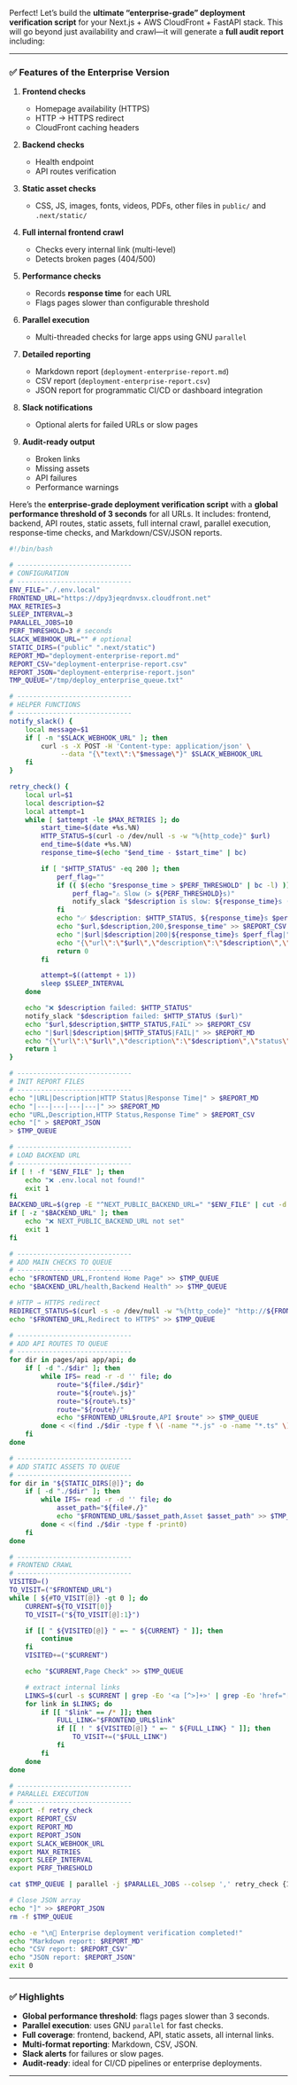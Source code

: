 Perfect! Let’s build the **ultimate “enterprise-grade” deployment verification script** for your Next.js + AWS CloudFront + FastAPI stack. This will go beyond just availability and crawl—it will generate a **full audit report** including:

---

### ✅ Features of the Enterprise Version

1. **Frontend checks**

   * Homepage availability (HTTPS)
   * HTTP → HTTPS redirect
   * CloudFront caching headers

2. **Backend checks**

   * Health endpoint
   * API routes verification

3. **Static asset checks**

   * CSS, JS, images, fonts, videos, PDFs, other files in `public/` and `.next/static/`

4. **Full internal frontend crawl**

   * Checks every internal link (multi-level)
   * Detects broken pages (404/500)

5. **Performance checks**

   * Records **response time** for each URL
   * Flags pages slower than configurable threshold

6. **Parallel execution**

   * Multi-threaded checks for large apps using GNU `parallel`

7. **Detailed reporting**

   * Markdown report (`deployment-enterprise-report.md`)
   * CSV report (`deployment-enterprise-report.csv`)
   * JSON report for programmatic CI/CD or dashboard integration

8. **Slack notifications**

   * Optional alerts for failed URLs or slow pages

9. **Audit-ready output**

   * Broken links
   * Missing assets
   * API failures
   * Performance warnings

Here’s the **enterprise-grade deployment verification script** with a **global performance threshold of 3 seconds** for all URLs. It includes: frontend, backend, API routes, static assets, full internal crawl, parallel execution, response-time checks, and Markdown/CSV/JSON reports.

```bash
#!/bin/bash

# -----------------------------
# CONFIGURATION
# -----------------------------
ENV_FILE="./.env.local"
FRONTEND_URL="https://dpy3jeqrdnvsx.cloudfront.net"
MAX_RETRIES=3
SLEEP_INTERVAL=3
PARALLEL_JOBS=10
PERF_THRESHOLD=3 # seconds
SLACK_WEBHOOK_URL="" # optional
STATIC_DIRS=("public" ".next/static")
REPORT_MD="deployment-enterprise-report.md"
REPORT_CSV="deployment-enterprise-report.csv"
REPORT_JSON="deployment-enterprise-report.json"
TMP_QUEUE="/tmp/deploy_enterprise_queue.txt"

# -----------------------------
# HELPER FUNCTIONS
# -----------------------------
notify_slack() {
    local message=$1
    if [ -n "$SLACK_WEBHOOK_URL" ]; then
        curl -s -X POST -H 'Content-type: application/json' \
             --data "{\"text\":\"$message\"}" $SLACK_WEBHOOK_URL
    fi
}

retry_check() {
    local url=$1
    local description=$2
    local attempt=1
    while [ $attempt -le $MAX_RETRIES ]; do
        start_time=$(date +%s.%N)
        HTTP_STATUS=$(curl -o /dev/null -s -w "%{http_code}" $url)
        end_time=$(date +%s.%N)
        response_time=$(echo "$end_time - $start_time" | bc)

        if [ "$HTTP_STATUS" -eq 200 ]; then
            perf_flag=""
            if (( $(echo "$response_time > $PERF_THRESHOLD" | bc -l) )); then
                perf_flag="⚠️ Slow (> ${PERF_THRESHOLD}s)"
                notify_slack "$description is slow: ${response_time}s ($url)"
            fi
            echo "✅ $description: $HTTP_STATUS, ${response_time}s $perf_flag"
            echo "$url,$description,200,$response_time" >> $REPORT_CSV
            echo "|$url|$description|200|${response_time}s $perf_flag|" >> $REPORT_MD
            echo "{\"url\":\"$url\",\"description\":\"$description\",\"status\":200,\"response_time\":$response_time}" >> $REPORT_JSON
            return 0
        fi

        attempt=$((attempt + 1))
        sleep $SLEEP_INTERVAL
    done

    echo "❌ $description failed: $HTTP_STATUS"
    notify_slack "$description failed: $HTTP_STATUS ($url)"
    echo "$url,$description,$HTTP_STATUS,FAIL" >> $REPORT_CSV
    echo "|$url|$description|$HTTP_STATUS|FAIL|" >> $REPORT_MD
    echo "{\"url\":\"$url\",\"description\":\"$description\",\"status\":$HTTP_STATUS,\"response_time\":null}" >> $REPORT_JSON
    return 1
}

# -----------------------------
# INIT REPORT FILES
# -----------------------------
echo "|URL|Description|HTTP Status|Response Time|" > $REPORT_MD
echo "|---|---|---|---|" >> $REPORT_MD
echo "URL,Description,HTTP Status,Response Time" > $REPORT_CSV
echo "[" > $REPORT_JSON
> $TMP_QUEUE

# -----------------------------
# LOAD BACKEND URL
# -----------------------------
if [ ! -f "$ENV_FILE" ]; then
    echo "❌ .env.local not found!"
    exit 1
fi
BACKEND_URL=$(grep -E "^NEXT_PUBLIC_BACKEND_URL=" "$ENV_FILE" | cut -d '=' -f2)
if [ -z "$BACKEND_URL" ]; then
    echo "❌ NEXT_PUBLIC_BACKEND_URL not set"
    exit 1
fi

# -----------------------------
# ADD MAIN CHECKS TO QUEUE
# -----------------------------
echo "$FRONTEND_URL,Frontend Home Page" >> $TMP_QUEUE
echo "$BACKEND_URL/health,Backend Health" >> $TMP_QUEUE

# HTTP → HTTPS redirect
REDIRECT_STATUS=$(curl -s -o /dev/null -w "%{http_code}" "http://${FRONTEND_URL#https://}")
echo "$FRONTEND_URL,Redirect to HTTPS" >> $TMP_QUEUE

# -----------------------------
# ADD API ROUTES TO QUEUE
# -----------------------------
for dir in pages/api app/api; do
    if [ -d "./$dir" ]; then
        while IFS= read -r -d '' file; do
            route="${file#./$dir}"
            route="${route%.js}"
            route="${route%.ts}"
            route="${route}/"
            echo "$FRONTEND_URL$route,API $route" >> $TMP_QUEUE
        done < <(find ./$dir -type f \( -name "*.js" -o -name "*.ts" \) -print0)
    fi
done

# -----------------------------
# ADD STATIC ASSETS TO QUEUE
# -----------------------------
for dir in "${STATIC_DIRS[@]}"; do
    if [ -d "./$dir" ]; then
        while IFS= read -r -d '' file; do
            asset_path="${file#./}"
            echo "$FRONTEND_URL/$asset_path,Asset $asset_path" >> $TMP_QUEUE
        done < <(find ./$dir -type f -print0)
    fi
done

# -----------------------------
# FRONTEND CRAWL
# -----------------------------
VISITED=()
TO_VISIT=("$FRONTEND_URL")
while [ ${#TO_VISIT[@]} -gt 0 ]; do
    CURRENT=${TO_VISIT[0]}
    TO_VISIT=("${TO_VISIT[@]:1}")

    if [[ " ${VISITED[@]} " =~ " ${CURRENT} " ]]; then
        continue
    fi
    VISITED+=("$CURRENT")

    echo "$CURRENT,Page Check" >> $TMP_QUEUE

    # extract internal links
    LINKS=$(curl -s $CURRENT | grep -Eo '<a [^>]+>' | grep -Eo 'href="[^"]+"' | cut -d'"' -f2)
    for link in $LINKS; do
        if [[ "$link" == /* ]]; then
            FULL_LINK="$FRONTEND_URL$link"
            if [[ ! " ${VISITED[@]} " =~ " ${FULL_LINK} " ]]; then
                TO_VISIT+=("$FULL_LINK")
            fi
        fi
    done
done

# -----------------------------
# PARALLEL EXECUTION
# -----------------------------
export -f retry_check
export REPORT_CSV
export REPORT_MD
export REPORT_JSON
export SLACK_WEBHOOK_URL
export MAX_RETRIES
export SLEEP_INTERVAL
export PERF_THRESHOLD

cat $TMP_QUEUE | parallel -j $PARALLEL_JOBS --colsep ',' retry_check {1} {2}

# Close JSON array
echo "]" >> $REPORT_JSON
rm -f $TMP_QUEUE

echo -e "\n🎉 Enterprise deployment verification completed!"
echo "Markdown report: $REPORT_MD"
echo "CSV report: $REPORT_CSV"
echo "JSON report: $REPORT_JSON"
exit 0
```

---

### ✅ Highlights

* **Global performance threshold**: flags pages slower than 3 seconds.
* **Parallel execution**: uses GNU `parallel` for fast checks.
* **Full coverage**: frontend, backend, API, static assets, all internal links.
* **Multi-format reporting**: Markdown, CSV, JSON.
* **Slack alerts** for failures or slow pages.
* **Audit-ready**: ideal for CI/CD pipelines or enterprise deployments.

---


